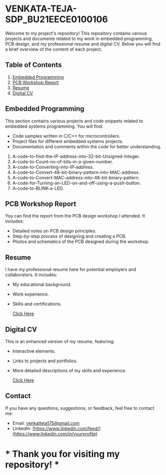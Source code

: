 # VENKATA-TEJA-SDP_BU21EECE0100106

Welcome to my project's repository! This repository contains various projects and documents related to my work in embedded programming, PCB design, and my professional resume and digital CV. Below you will find a brief overview of the content of each project.

## Table of Contents
1. [Embedded Programming](#embedded-programming)
2. [PCB Workshop Report](#pcb-workshop-report)
3. [Resume](#resume)
4. [Digital CV](#digital-cv)


## Embedded Programming
This section contains various projects and code snippets related to embedded systems programming. You will find:
- Code samples written in C/C++ for microcontrollers.
- Project files for different embedded systems projects.
- Documentation and comments within the code for better understanding.

  

1. A-code-to-find-the-IP-address-into-32-bit-Unsigned-Integer.
2. A-code-to-Count-no-of-bits-in-a-given-number.
3. A-code-to-Converting-into-IP-address.
4. A-code-to-Convert-48-bit-binary-pattern-into-MAC-address.
5. A-code-to-Convert-MAC-address-into-48-bit-binary-pattern.
6. A-code-for-Turning-an-LED-on-and-off-using-a-push-button.
7. A-code-to-BLINK-a-LED.


## PCB Workshop Report
You can find the report from the PCB design workshop I attended. It includes:
- Detailed notes on PCB design principles.
- Step-by-step process of designing and creating a PCB.
- Photos and schematics of the PCB designed during the workshop.


## Resume
I have my professional resume here for potential employers and collaborators. It includes:
- My educational background.
- Work experience.
- Skills and certifications.

  <a href="URL_OF_YOUR_HTML_FILE">Click Here</a>


## Digital CV
This is an enhanced version of my resume, featuring:
- Interactive elements.
- Links to projects and portfolios.
- More detailed descriptions of my skills and experience.

  <a href="URL_OF_YOUR_HTML_FILE">Click Here</a>


## Contact
If you have any questions, suggestions, or feedback, feel free to contact me:
- Email: [venkatteja175@gmail.com](mailto:your-email@example.com)
- LinkedIn: [https://www.linkedin.com/feed/](https://www.linkedin.com/in/yourprofile)

# * Thank you for visiting my repository! *

